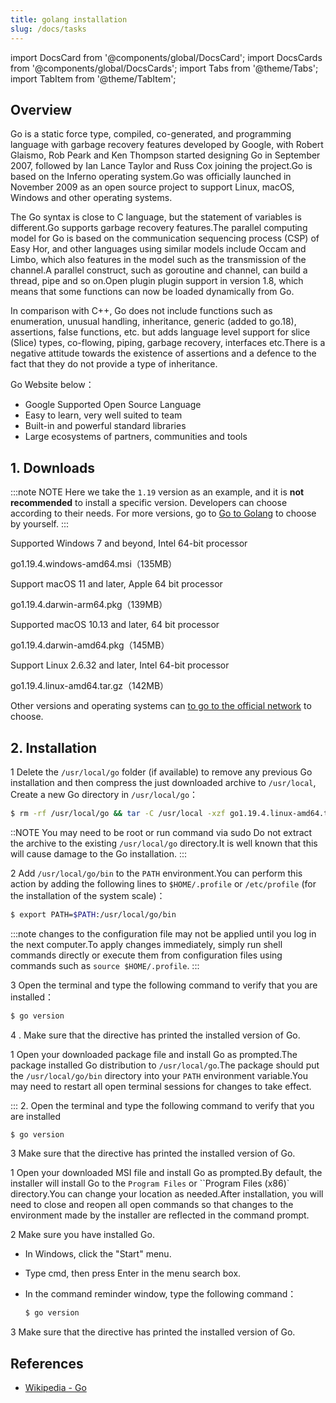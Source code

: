 ```yaml
---
title: golang installation
slug: /docs/tasks
---
```


import DocsCard from '@components/global/DocsCard';
import DocsCards from '@components/global/DocsCards';
import Tabs from '@theme/Tabs';
import TabItem from '@theme/TabItem';

## Overview

Go is a static force type, compiled, co-generated, and programming language with garbage recovery features developed by Google, with Robert Glaismo, Rob Peark and Ken Thompson started designing Go in September 2007, followed by Ian Lance Taylor and Russ Cox joining the project.Go is based on the Inferno operating system.Go was officially launched in November 2009 as an open source project to support Linux, macOS, Windows and other operating systems.

The Go syntax is close to C language, but the statement of variables is different.Go supports garbage recovery features.The parallel computing model for Go is based on the communication sequencing process (CSP) of Easy Hor, and other languages using similar models include Occam and Limbo, which also features in the model such as the transmission of the channel.A parallel construct, such as goroutine and channel, can build a thread, pipe and so on.Open plugin plugin support in version 1.8, which means that some functions can now be loaded dynamically from Go.

In comparison with C++, Go does not include functions such as enumeration, unusual handling, inheritance, generic (added to go.18), assertions, false functions, etc. but adds language level support for slice (Slice) types, co-flowing, piping, garbage recovery, interfaces etc.There is a negative attitude towards the existence of assertions and a defence to the fact that they do not provide a type of inheritance.

Go Website below：

- Google Supported Open Source Language
- Easy to learn, very well suited to team
- Built-in and powerful standard libraries
- Large ecosystems of partners, communities and tools

## 1. Downloads

:::note NOTE
Here we take the `1.19` version as an example, and it is **not recommended** to install a specific version. Developers can choose according to their needs. For more versions, go to [Go to Golang](https://go.dev/dl/) to choose by yourself.
:::

<DocsCards>

<DocsCard
header="Microsoft Windows"
href="https://go.dev/dl/go1.19.4.windows-amd64.msi">
<p>Supported Windows 7 and beyond, Intel 64-bit processor</p>
<a>go1.19.4.windows-amd64.msi（135MB）</a>
</DocsCard>

<DocsCard
header="Apple macOS（ARM64）"
href="https://go.dev/dl/go1.19.4.darwin-arm64.pkg">
<p>Support macOS 11 and later, Apple 64 bit processor</p>
<a>go1.19.4.darwin-arm64.pkg（139MB）</a>
</DocsCard>

<DocsCard
header="Apple macOS（x86-64）"
href="https://go.dev/dl/go1.19.4.darwin-amd64.pkg">
<p>Supported macOS 10.13 and later, 64 bit processor</p>
<a>go1.19.4.darwin-amd64.pkg（145MB）</a>
</DocsCard>

<DocsCard
header="Linux"
href="https://go.dev/dl/go1.19.4.linux-amd64.tar.gz">
<p>Support Linux 2.6.32 and later, Intel 64-bit processor</p>
<a>go1.19.4.linux-amd64.tar.gz（142MB）</a>
</DocsCard>

</DocsCards>

Other versions and operating systems can [to go to the official network](https://go.dev/dl/) to choose.

## 2. Installation

<Tabs>
<TabItem value="linux" label="Linux" default>

1 Delete the `/usr/local/go` folder (if available) to remove any previous Go installation and then compress the just downloaded archive to `/usr/local`, Create a new Go directory in `/usr/local/go`：

```bash
$ rm -rf /usr/local/go && tar -C /usr/local -xzf go1.19.4.linux-amd64.tar.gz
```

::NOTE
You may need to be root or run command via sudo
Do not extract the archive to the existing `/usr/local/go` directory.It is well known that this will cause damage to the Go installation.
:::

2 Add `/usr/local/go/bin` to the `PATH` environment.You can perform this action by adding the following lines to `$HOME/.profile` or `/etc/profile` (for the installation of the system scale)：

```bash
$ export PATH=$PATH:/usr/local/go/bin
```

:::note
changes to the configuration file may not be applied until you log in the next computer.To apply changes immediately, simply run shell commands directly or execute them from configuration files using commands such as `source $HOME/.profile`.
:::

3 Open the terminal and type the following command to verify that you are installed：

```bash
$ go version
```

4 . Make sure that the directive has printed the installed version of Go.

</TabItem>

<TabItem value="mac" label="Mac" default>

1 Open your downloaded package file and install Go as prompted.The package installed Go distribution to `/usr/local/go`.The package should put the `/usr/local/go/bin` directory into your `PATH` environment variable.You may need to restart all open terminal sessions for changes to take effect.

:::  2. Open the terminal and type the following command to verify that you are installed

```bash
$ go version
```

3 Make sure that the directive has printed the installed version of Go.

</TabItem>

<TabItem value="windows" label="Windows" default>

1 Open your downloaded MSI file and install Go as prompted.By default, the installer will install Go to the `Program Files` or ``Program Files (x86)` directory.You can change your location as needed.After installation, you will need to close and reopen all open commands so that changes to the environment made by the installer are reflected in the command prompt.

2 Make sure you have installed Go.

- In Windows, click the "Start" menu.
- Type cmd, then press Enter in the menu search box.
- In the command reminder window, type the following command：

  ```bash
  $ go version
  ```

3 Make sure that the directive has printed the installed version of Go.

</TabItem>
</Tabs>

## References

- <a href="https://zh.wikipedia.org/zh-cn/Go" tagret="_blank">Wikipedia - Go</a>
